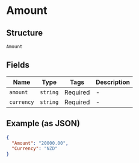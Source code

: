 
# Amount

## Structure

`Amount`

## Fields

| Name | Type | Tags | Description |
|  --- | --- | --- | --- |
| `amount` | `string` | Required | - |
| `currency` | `string` | Required | - |

## Example (as JSON)

```json
{
  "Amount": "20000.00",
  "Currency": "NZD"
}
```

